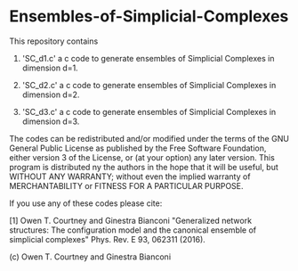 # Ensembles-of-Simplicial-Complexes

This repository contains  
1) 'SC_d1.c' a c  code to generate ensembles of Simplicial Complexes in dimension d=1.

2) 'SC_d2.c' a c  code to generate ensembles of Simplicial Complexes in dimension d=2.

3) 'SC_d3.c' a c  code to generate ensembles of Simplicial Complexes in dimension d=3.

The codes can be redistributed and/or modified under the terms of the GNU General Public License as published by the Free Software Foundation, either version 3 of the License, or (at your option) any later version. This program is distributed ny the authors in the hope that it will be useful, but WITHOUT ANY WARRANTY; without even the implied warranty of MERCHANTABILITY or FITNESS FOR A PARTICULAR PURPOSE.

If you use any of these codes please cite:

[1] Owen T. Courtney and Ginestra Bianconi
"Generalized network structures: The configuration model and the canonical ensemble of simplicial complexes"
Phys. Rev. E 93, 062311 (2016).

(c) Owen T. Courtney and Ginestra Bianconi

